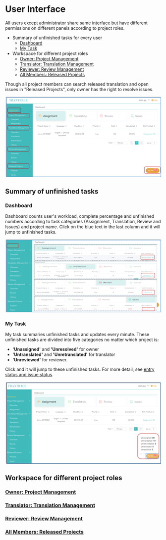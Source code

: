 # User Interface

All users except administrator share same interface but have different permissions on different panels according to project roles. 

- Summary of unfinished tasks for every user
  - [Dashboard](#stat)
  - [My Task](#mytask)   
- Workspace for different project roles
  - [Owner: Project Management](owner-project-management.md)
  - [Translator: Translation Management](translator-translation-management.md)
  - [Reviewer: Review Management](reviewer-review-management.md)
  - [All Members: Released Projects](guest-released-projects.md)

Though all project members can search released translation and open issues in "Released Projects", only owner has the right to resolve issues. 

![](/assets/interface.user.png)             


## Summary of unfinished tasks

### Dashboard

<span id='stat'></span>

Dashboard counts user's workload, complete percentage and unfinished numbers according to task categories (Assignment, Translation, Review and Issues) and project name. 
Click on the blue text in the last column and it will jump to unfinished tasks.

![](/assets/dashboard.png)

### My Task

<span id='mytask'></span>

My task summaries unfinished tasks and updates every minute. 
These unfinished tasks are divided into five categories no matter which project is: 

- **'Unassigned'** and **'Unresolved'** for owner
- **'Untranslated'** and **'Unretranslated'** for translator
- **'Unreviewed'** for reviewer. 

Click and it will jump to these unfinished tasks. For more detail, see [entry status and issue status](../glossary.md).

![](/assets/mytask.png)

## Workspace for different project roles

### [Owner: Project Management](owner-project-management.md)

### [Translator: Translation Management](translator-translation-management.md)

### [Reviewer: Review Management](reviewer-review-management.md)

### [All Members: Released Projects](guest-released-projects.md)
















